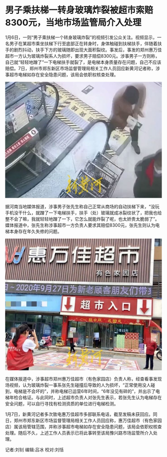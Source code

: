 # 男子乘扶梯一转身玻璃炸裂被超市索赔8300元，当地市场监管局介入处理

1月6日，一则“男子乘扶梯一个转身玻璃炸裂”的视频引发公众关注。视频显示，一名男子在某超市乘坐扶梯下行至底部正在转身时，身体触碰到扶梯扶手，伴随着扶手的剧烈抖动，扶手下方的玻璃随即出现大面积裂纹。事发后，事发的郑州惠万佳超市一方认为玻璃炸裂系人为损坏，要求男子赔偿8300元。涉事男子一方则称，自己就“轻轻地蹭了”一下电梯扶手就裂了，是电梯本身质量存在问题，自己不应该赔偿。7日，郑州市郑东新区市场监督管理局相关工作人员回应新黄河记者称，涉事超市电梯如存在安全隐患问题，该局会依职权核查处理。

![e5f3b03c05316de54a16ed4d829b3266.jpg](https://raw.githubusercontent.com/qqhsx/qqnews_image/main/2024/01/07/男子乘扶梯一转身玻璃炸裂被超市索赔8300元，当地市场监管局介入处理/e5f3b03c05316de54a16ed4d829b3266.jpg)

据河南当地媒体报道，涉事男子张先生称自己正常从商场的自动扶梯下来，“没玩手机没干什么，就蹭了一下电梯扶手，扶手（处）玻璃就成冰裂纹状了，把我也给整不会了嘛，我就轻轻地蹭了一下，它怎么就能炸裂了呢，也太娇贵太脆弱了”。媒体报道中，张先生称涉事超市一方负责人要求其赔偿8300元，张先生则认为电梯本身存在年久失修的问题。

![dae8c6c8d6d332c101a56ac5fb14112f.jpg](https://raw.githubusercontent.com/qqhsx/qqnews_image/main/2024/01/07/男子乘扶梯一转身玻璃炸裂被超市索赔8300元，当地市场监管局介入处理/dae8c6c8d6d332c101a56ac5fb14112f.jpg)

在媒体报道中，涉事超市郑州惠万佳超市（有色家园店）负责人称，经查看事发现场视频，认为玻璃炸裂一事系张先生碰撞后导致的人为损坏，“正常使用没人碰到，电梯是不会坏的”，并称电梯已运营6年时间，“6年没见有碎的”，并出示了电梯年检合格证。与此同时，上述超市负责人对张先生表示，若张先生认为电梯存在安全问题，可以自行寻找有检测资质的单位进行电梯检测。

1月7日，新黄河记者多次致电惠万佳超市多部联系电话，截至发稿未获回应。同日，郑州市郑东新区市场监督管理局相关工作人员回应称，惠万佳超市（有色家园店）属该局管辖范围，并称涉事超市电梯如存在安全隐患问题，该局会依职权核查处理。随后不久，上述工作人员表示已将此事转至该局豫兴路市场监管所介入处理。

记者:刘钊 编辑:吕冰 校对:刘恬

